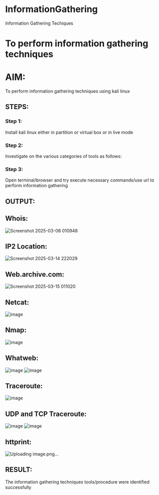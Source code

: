 # InformationGathering
Information Gathering Techiques

# To perform information gathering techniques

# AIM:

To perform information gathering techniques using kali linux 

## STEPS:

### Step 1:

Install kali linux either in partition or virtual box or in live mode

### Step 2:

Investigate on the various categories of tools as follows:

### Step 3:
Open terminal/browser and try execute necessary commands/use url to perform information gathering


## OUTPUT:
## Whois:
![Screenshot 2025-03-08 010948](https://github.com/user-attachments/assets/a29375b5-62b1-463d-bbe4-eccae25eda1e)


## IP2 Location:
![Screenshot 2025-03-14 222029](https://github.com/user-attachments/assets/9a61c246-9c15-45cf-9459-96ab783e58fc)


## Web.archive.com:
![Screenshot 2025-03-15 011020](https://github.com/user-attachments/assets/4f3302ff-8fbe-4b39-a6a7-8beedb415b03)

## Netcat:
![image](https://github.com/user-attachments/assets/e6e315ae-19ad-4669-b23f-c821aedc5f10)
## Nmap:
![image](https://github.com/user-attachments/assets/383d8f54-c74b-4c52-b5ab-fb853e1ae90d)
## Whatweb:
![image](https://github.com/user-attachments/assets/56b0c619-8b2d-4fe8-bb0a-3fc1aabc0c95)
![image](https://github.com/user-attachments/assets/032c9522-c529-43bc-a386-a99d65b960c4)
## Traceroute:
![image](https://github.com/user-attachments/assets/b91ff897-30db-46fe-8b08-dce553e03bc6)
## UDP and TCP Traceroute:
![image](https://github.com/user-attachments/assets/f3738298-3b09-4545-9c3b-cf8c9bd1efb1)
![image](https://github.com/user-attachments/assets/ef2dd4fe-7846-4783-bd97-56bee2bb15a7)
## httprint:
![Uploading image.png…]()


## RESULT:
The information gathering techniques tools/procedure were  identified successfully
